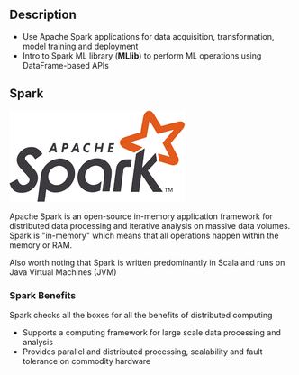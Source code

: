 ## Description
* Use Apache Spark applications for data acquisition, transformation, model training and deployment 
* Intro to Spark ML library (**MLlib**) to perform ML operations using DataFrame-based APIs 

## Spark
![SparkImage](ApacheSparkImage.png)

Apache Spark is an open-source in-memory application framework for distributed data processing and iterative analysis on massive data volumes. Spark is "in-memory" which means that all operations happen within the memory or RAM. 

Also worth noting that Spark is written predominantly in Scala and runs on Java Virtual Machines (JVM)

### Spark Benefits 
Spark checks all the boxes for all the benefits of distributed computing 
* Supports a computing framework for large scale data processing and analysis 
* Provides parallel and distributed processing, scalability and fault tolerance on commodity hardware 

